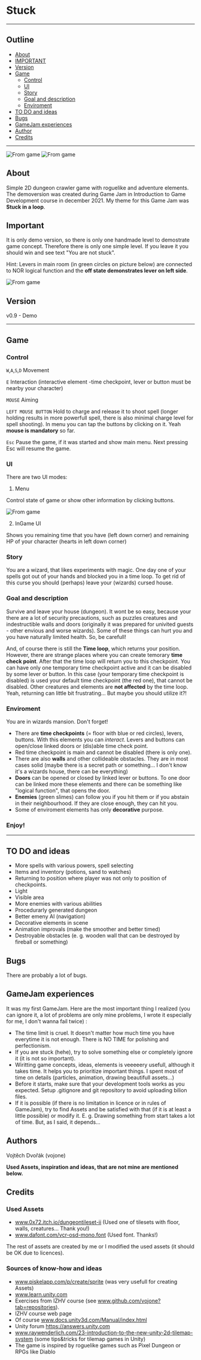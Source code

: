 # Stuck
___

## Outline

+ [About](#about)
+ [IMPORTANT](#important)
+ [Version](#version)
+ [Game](#game)
    - [Control](#control)
    - [UI](#ui)
    - [Story](#story)
    - [Goal and description](#goal-and-description)
    - [Enviroment](#enviroment)
+ [TO DO and ideas](#to-do-and-ideas)
+ [Bugs](#bugs)
+ [GameJam experiences](#gamejam-experiences)
+ [Author](#author)
+ [Credits](#credits)

___

![From game](https://github.com/vojone/IZHV_GameJam/blob/master/InGame1.png)
![From game](https://github.com/vojone/IZHV_GameJam/blob/master/InGame2.png)

## About

Simple 2D dungeon crawler game with roguelike and adventure elements. The demoversion was created during Game Jam in Introduction to Game Development course in december 2021. My theme for this Game Jam was **Stuck in a loop**.

## Important

It is only demo version, so there is only one handmade level to demostrate game concept. Therefore there is only one simple level. If you leave it you should win and see text "You are not stuck". 

Hint: Levers in main room (in green circles on picture below) are connected to NOR logical function and the **off state demonstrates lever on left side**.  

![From game](https://github.com/vojone/IZHV_GameJam/blob/master/Hint.png)


## Version

v0.9 - Demo

___

## Game

### Control

`W`,`A`,`S`,`D`    Movement

`E`     Interaction (interactive element -time checkpoint, lever or button must be nearby your character) 

`MOUSE`    Aiming 

`LEFT MOUSE BUTTON`    Hold to charge and release it to shoot spell (longer holding results in more powerfull spell, there is also minimal charge level for spell shooting). In menu you can tap the buttons by clicking on it. Yeah **mouse is mandatory** so far.

`Esc`     Pause the game, if it was started and show main menu. Next pressing Esc will resume the game.

### UI
There are two UI modes:

1. Menu

Control state of game or show other information by clicking buttons.

![From game](https://github.com/vojone/IZHV_GameJam/blob/master/MainMenu.png)

2. InGame UI

Shows you remaining time that you have (left down corner) and remaining HP of your character (hearts in left down corner)


### Story

You are a wizard, that likes experiments with magic. One day one of your spells got out of your hands and blocked you in a time loop. To get rid of this curse you should (perhaps) leave your (wizards) cursed house. 

### Goal and description

Survive and leave your house (dungeon). It wont be so easy, because your there are a lot of security precautions, such as puzzles creatures and indestructible walls and doors (originally it was prepared for univited guests - other envious and worse wizards). Some of these things can hurt you and you have naturally limited health. So, be carefull!

And, of course there is still the **Time loop**, which returns your position. However, there are strange places where you can create temorary **time check point**. After that the time loop will return you to this checkpoint. You can have only one temporary time checkpoint active and it can be disabled by some lever or button. In this case (your temporary time checkpoint is disabled) is used your default time checkpoint  (the red one), that cannot be disabled. Other creatures and elements are **not affected** by the time loop. Yeah, returning can little bit frustrating... But maybe you should utilize it?! 

### Enviroment

You are in wizards mansion. Don't forget!

+ There are **time checkpoints** (= floor with blue or red circles), levers, buttons. With this elements you can *interact*. Levers and buttons can open/close linked doors or (dis)able time check point.
+ Red time checkpoint is main and cannot be disabled (there is only one).
+ There are also **walls** and other collideable obstacles. They are in most cases solid (maybe there is a secret path or something... I don't know it's a wizards house, there can be everything)
+ **Doors** can be opened or closed by linked lever or buttons. To one door can be linked more these elements and there can be something like "logical function", that opens the door.
+ **Enemies** (green slimes) can follow you if you hit them or if you abstain in their neighbourhood. If they are close enough, they can hit you. 
+ Some of enviroment elements has only **decorative** purpose.

### Enjoy!

___

## TO DO and ideas

+ More spells with various powers, spell selecting
+ Items and inventory (potions, sand to watches)
+ Returning to position where player was not only to position of checkpoints.
+ Light
+ Visible area
+ More enemies with various abilities
+ Procedurarly generated dungeon
+ Better emeny AI (navigation)
+ Decorative elements in scene
+ Animation improvals (make the smoother and better timed)
+ Destroyable obstacles (e. g. wooden wall that can be destroyed by fireball or something)

## Bugs 

There are probably a lot of bugs.

## GameJam experiences

It was my first GameJam. Here are the most important thing I realized (you can ignore it, a lot of problems are only mine problems, I wrote it especially for me,  I don't wanna fail twice) :

+ The time limit is cruel. It doesn't matter how much time you have everytime it is not enough. There is NO TIME for polishing and perfectionism.
+ If you are stuck (hehe), try to solve something else or completely ignore it (it is not so important).
+ Wiritting game concepts, ideas, elements is veeeeery usefull, although it takes time. It helps you to prioritize important things. I spent most of time on details (particles, animation, drawing beautifull assets...)
+ Before it starts, make sure that your development tools works as you expected. Setup .gitignore and git repository to avoid uploading bilion files.
+ If it is possible (if there is no limitation in licence or in rules of GameJam), try to find Assets and be satisfied with that  (if it is at least a little possible) or modify it. E. g. Drawing something from start takes a lot of time. But, as I said, it depends... 

## Authors

Vojtěch Dvořák (vojone)

**Used Assets, inspiration and ideas, that are not mine are mentioned below.**

## Credits

### Used Assets

+ www.0x72.itch.io/dungeontileset-ii  (Used one of tilesets with floor, walls, creatures... Thank you!)
+ www.dafont.com/vcr-osd-mono.font (Used font. Thanks!)

The rest of assets are created by me or I modified the used assets (it should be OK due to licences).

### Sources of know-how and ideas

+ www.piskelapp.com/p/create/sprite (was very usefull for creating Assets)
+ www.learn.unity.com
+ Exercises from IZHV course (see www.github.com/vojone?tab=repositories).
+ IZHV course web page
+ Of course www.docs.unity3d.com/Manual/index.html
+ Unity forum https://answers.unity.com
+ www.raywenderlich.com/23-introduction-to-the-new-unity-2d-tilemap-system (some tips&tricks for tilemap games in Unity)
+ The game is inspired by roguelike games such as Pixel Dungeon or RPGs like Diablo

